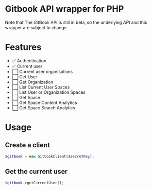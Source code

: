# Gitbook API wrapper for PHP

Note that The GitBook API is still in beta, so the underlying API and this wrapper are subject to change.

# Features
- ✅ Authentication
- ✅ Current user
- ⬜️ Current user organisations
- ⬜️ Get User
- ⬜️ Get Organization
- ⬜️ List Current User Spaces
- ⬜️ List User or Organization Spaces
- ⬜️ Get Space
- ⬜️ Get Space Content Analytics
- ⬜️ Get Space Search Analytics


# Usage

## Create a client

```php
$gitbook = new GitbookClient($secretKey);
```

## Get the current user

```php
$gitbook->getCurrentUser();
```
